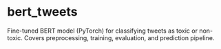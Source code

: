 # bert_tweets
Fine-tuned BERT model (PyTorch) for classifying tweets as toxic or non-toxic. Covers preprocessing, training, evaluation, and prediction pipeline.
